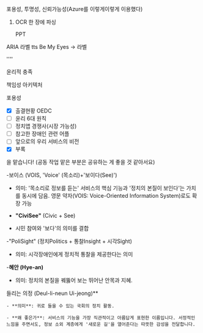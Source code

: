 포용성, 투명성, 신뢰가능성(Azure를 이렇게이렇게 이용했다)




1. OCR  한 장에  파싱 
   
   PPT 

ARIA 라벨 tts Be My Eyes -> 라벨

''''

윤리적 충족

책임성 아키텍처

포용성

- [x] 출결현황 OEDC 
- [ ] 윤리 6대 원칙 
- [ ] 정치앱 경쟁사(시장 가능성) 
- [ ] 참고한 장애인 관련 어플 
- [ ] 앞으로의 우리 서비스의 비전
- [x] 부록

을 맡습니다! (공동 작업 맡은 부분은 공유하는 게 좋을 것 같아서요)

-보이스 (VOIS, 'Voice' (목소리)+'보이다(See)')
- 의미: '목소리로 정보를 듣는' 서비스의 핵심 기능과 '정치의 본질이 보인다'는 가치를 동시에 담음. 영문 약자(VOIS: Voice-Oriented Information System)로도 확장 가능

- **"CiviSee"** (Civic + See)
 - 시민 참여와 '보다'의 의미를 결합

-"PoliSight" (정치Politics + 통찰Insight + 시각Sight)

- 의미:  시각장애인에게 정치적 통찰을 제공한다는 의미

        
-**혜안 (Hye-an)**
- 의미: 정치의 본질을 꿰뚫어 보는 뛰어난 안목과 지혜.
        
들리는 의정 (Deul-li-neun Ui-jeong)**
    
    - **의미**: 귀로 들을 수 있는 국회의 정치 활동.
        
    - **왜 좋은가**: 서비스의 기능을 가장 직관적이고 아름답게 표현한 이름입니다. 서정적인 느낌을 주면서도, 정보 소외 계층에게 '새로운 길'을 열어준다는 따뜻한 감성을 전달합니다.